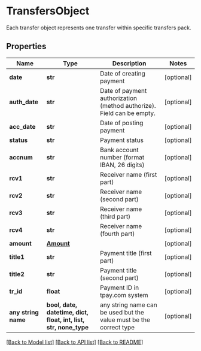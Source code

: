# TransfersObject

Each transfer object represents one transfer within specific transfers pack.

## Properties
Name | Type | Description | Notes
------------ | ------------- | ------------- | -------------
**date** | **str** | Date of creating payment | [optional] 
**auth_date** | **str** | Date of payment authorization (method authorize). Field can be empty. | [optional] 
**acc_date** | **str** | Date of posting payment | [optional] 
**status** | **str** | Payment status | [optional] 
**accnum** | **str** | Bank account number (format IBAN, 26 digits) | [optional] 
**rcv1** | **str** | Receiver name (first part) | [optional] 
**rcv2** | **str** | Receiver name (second part) | [optional] 
**rcv3** | **str** | Receiver name (third part) | [optional] 
**rcv4** | **str** | Receiver name (fourth part) | [optional] 
**amount** | [**Amount**](Amount.md) |  | [optional] 
**title1** | **str** | Payment title (first part) | [optional] 
**title2** | **str** | Payment title (second part) | [optional] 
**tr_id** | **float** | Payment ID in tpay.com system | [optional] 
**any string name** | **bool, date, datetime, dict, float, int, list, str, none_type** | any string name can be used but the value must be the correct type | [optional]

[[Back to Model list]](../README.md#documentation-for-models) [[Back to API list]](../README.md#documentation-for-api-endpoints) [[Back to README]](../README.md)


